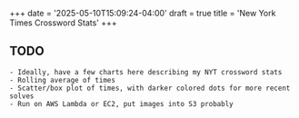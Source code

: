 +++
date = '2025-05-10T15:09:24-04:00'
draft = true
title = 'New York Times Crossword Stats'
+++


## TODO
    - Ideally, have a few charts here describing my NYT crossword stats
    - Rolling average of times
    - Scatter/box plot of times, with darker colored dots for more recent solves
    - Run on AWS Lambda or EC2, put images into S3 probably
